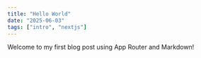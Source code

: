 ```yaml
---
title: "Hello World"
date: "2025-06-03"
tags: ["intro", "nextjs"]
---
```


Welcome to my first blog post using App Router and Markdown!
